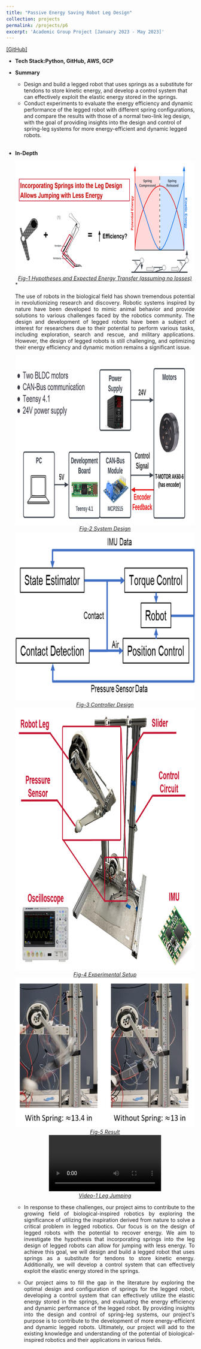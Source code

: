 ```yaml
---
title: "Passive Energy Saving Robot Leg Design"
collection: projects
permalink: /projects/p6
excerpt: 'Academic Group Project [January 2023 - May 2023]'
---
```

[[GitHub]](https://github.com/zixinz990/tmotor_control.git)
* <b>Tech Stack:Python, GitHub, AWS, GCP</b> 
* <b> Summary </b>
  * Design and build a legged robot that uses springs as a substitute for tendons to store kinetic energy, and develop a control system that can effectively exploit the elastic energy stored in the springs.
  *  Conduct experiments to evaluate the energy efficiency and dynamic performance of the legged robot with different spring configurations, and compare the results with those of a normal two-link leg design, with the goal of providing insights into the design and control of spring-leg systems for more energy-efficient and dynamic legged robots.
  <br><br>
* <b> In-Depth </b>
  <div style="text-align:center">
    <img src="/images/Leg_Design_1.png" alt="leg" style="width:600px;height:300px;">
  </div>
  <figcaption style="text-align: center;"><u><em>Fig-1 Hypotheses and Expected Energy Transfer (assuming no losses)</em></u></figcaption>
  * <p style="text-align: justify;">The use of robots in the biological field has shown tremendous potential in revolutionizing research and discovery. Robotic systems inspired by nature have been developed to mimic animal behavior and provide solutions to various challenges faced by the robotics community. The design and development of legged robots have been a subject of interest for researchers due to their potential to perform various tasks, including exploration, search and rescue, and military applications. However, the design of legged robots is still challenging, and optimizing their energy efficiency and dynamic motion remains a significant issue.</p>

  <div style="text-align:center">
    <img src="/images/Leg_Design_2.png" alt="leg" style="width:600px;height:450px;">
  </div>
  <figcaption style="text-align: center;"><u><em>Fig-2 System Design</em></u></figcaption>


  <div style="text-align:center">
    <img src="/images/Leg_Design_3.png" alt="leg" style="width:600px;height:450px;">
  </div>
  <figcaption style="text-align: center;"><u><em>Fig-3 Controller Design</em></u></figcaption>


  <div style="text-align:center">
    <img src="/images/Leg_Design_4.png" alt="leg" style="width:600px;height:700px;">
  </div>
  <figcaption style="text-align: center;"><u><em>Fig-4 Experimental Setup</em></u></figcaption>


  <div style="text-align:center">
    <img src="/images/Leg_Design_5.png" alt="leg" style="width:600px;height:400px;">
  </div>
  <figcaption style="text-align: center;"><u><em>Fig-5 Result</em></u></figcaption>


  <div style="text-align:center">
    <video src="/images/Leg_Design_Video.mp4" controls="controls" style="max-width: 400px;"></video>
    </div>
  <figcaption style="text-align: center;"><u><em>Video-1 Leg Jumping</em></u></figcaption>

  * <p style="text-align: justify;">In response to these challenges, our project aims to contribute to the growing field of biological-inspired robotics by exploring the significance of utilizing the inspiration derived from nature to solve a critical problem in legged robotics. Our focus is on the design of legged robots with the potential to recover energy. We aim to investigate the hypothesis that incorporating springs into the leg design of legged robots can allow for jumping with less energy. To achieve this goal, we will design and build a legged robot that uses springs as a substitute for tendons to store kinetic energy. Additionally, we will develop a control system that can effectively exploit the elastic energy stored in the springs.</p>
  * <p style="text-align: justify;">Our project aims to fill the gap in the literature by exploring the optimal design and configuration of springs for the legged robot, developing a control system that can effectively utilize the elastic energy stored in the springs, and evaluating the energy efficiency and dynamic performance of the legged robot. By providing insights into the design and control of spring-leg systems, our project's purpose is to contribute to the development of more energy-efficient and dynamic legged robots. Ultimately, our project will add to the existing knowledge and understanding of the potential of biological-inspired robotics and their applications in various fields.</p>